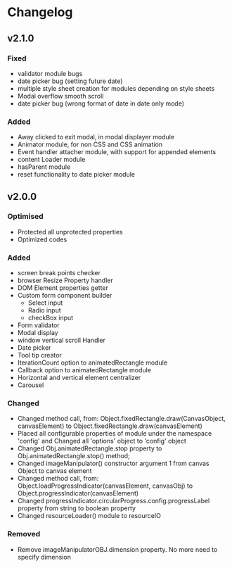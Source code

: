 # Changelog

## v2.1.0
### Fixed
- validator module bugs
- date picker bug (setting future date)
- multiple style sheet creation for modules depending on style sheets
- Modal overflow smooth scroll
- date picker bug (wrong format of date in date only mode)

### Added
- Away clicked to exit modal, in modal displayer module
- Animator module, for non CSS and CSS animation 
- Event handler attacher module, with support for appended elements
- content Loader module
- hasParent module
- reset functionality to date picker module

## v2.0.0
### Optimised
- Protected all unprotected properties
- Optimized codes

### Added
- screen break points checker
- browser Resize Property handler
- DOM Element properties getter
- Custom form component builder
  - Select input
  - Radio input
  - checkBox input
- Form validator
- Modal display
- window vertical scroll Handler
- Date picker
- Tool tip creator
- IterationCount option to 	animatedRectangle module
- Callback option to animatedRectangle module
- Horizontal and vertical element centralizer
- Carousel

### Changed
- Changed method call, from: 	Object.fixedRectangle.draw(CanvasObject, canvasElement) to Object.fixedRectangle.draw(canvasElement)
- Placed all configurable properties of module under the namespace 'config' and Changed all 'options' object to 'config' object
- Changed Obj.animatedRectangle.stop property to Obj.animatedRectangle.stop() method;
- Changed imageManipulator() constructor argument 1 from canvas Object to canvas element
- Changed method call, from: 	Object.loadProgressIndicator(canvasElement, canvasObj) to Object.progressIndicator(canvasElement)
- Changed progressIndicator.circularProgress.config.progressLabel property from string to boolean property
- Changed resourceLoader() module to resourceIO

### Removed
- Remove imageManipulatorOBJ.dimension property. No more need to specify dimension
